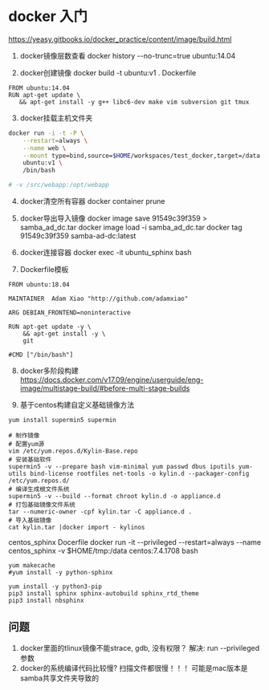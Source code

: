 # docker 入门

https://yeasy.gitbooks.io/docker_practice/content/image/build.html

1. docker镜像层数查看
docker history --no-trunc=true ubuntu:14.04

2. docker创建镜像
docker build -t ubuntu:v1 .
 Dockerfile
 ```docker
 FROM ubuntu:14.04
RUN apt-get update \
    && apt-get install -y g++ libc6-dev make vim subversion git tmux
 ```

3. docker挂载主机文件夹
```bash
docker run -i -t -P \
    --restart=always \
    --name web \
    --mount type=bind,source=$HOME/workspaces/test_docker,target=/data \
    ubuntu:v1 \
    /bin/bash

# -v /src/webapp:/opt/webapp
```

4. docker清空所有容器
docker container  prune

5. docker导出导入镜像
docker image save 91549c39f359 > samba_ad_dc.tar
docker image load -i samba_ad_dc.tar
docker tag 91549c39f359 samba-ad-dc:latest

6. docker连接容器
docker exec -it ubuntu_sphinx bash

7. Dockerfile模板
```
FROM ubuntu:18.04

MAINTAINER  Adam Xiao "http://github.com/adamxiao"

ARG DEBIAN_FRONTEND=noninteractive

RUN apt-get update -y \
    && apt-get install -y \
    git 

#CMD ["/bin/bash"]
```

8. docker多阶段构建
https://docs.docker.com/v17.09/engine/userguide/eng-image/multistage-build/#before-multi-stage-builds

9. 基于centos构建自定义基础镜像方法
```
yum install supermin5 supermin 

# 制作镜像
# 配置yum源
vim /etc/yum.repos.d/Kylin-Base.repo
# 安装基础软件
supermin5 -v --prepare bash vim-minimal yum passwd dbus iputils yum-utils bind-license rootfiles net-tools -o kylin.d --packager-config /etc/yum.repos.d/
# 编译生成根文件系统
supermin5 -v --build --format chroot kylin.d -o appliance.d
# 打包基础镜像文件系统
tar --numeric-owner -cpf kylin.tar -C appliance.d .
# 导入基础镜像
cat kylin.tar |docker import - kylinos
```

centos_sphinx Docerfile
docker run -it --privileged --restart=always --name centos_sphinx -v $HOME/tmp:/data centos:7.4.1708 bash
```
yum makecache
#yum install -y python-sphinx

yum install -y python3-pip
pip3 install sphinx sphinx-autobuild sphinx_rtd_theme
pip3 install nbsphinx 
```


## 问题
1. docker里面的tlinux镜像不能strace, gdb, 没有权限？
  解决: run --privileged 参数
2. docker的系统编译代码比较慢? 扫描文件都很慢！！！
  可能是mac版本是samba共享文件夹导致的
